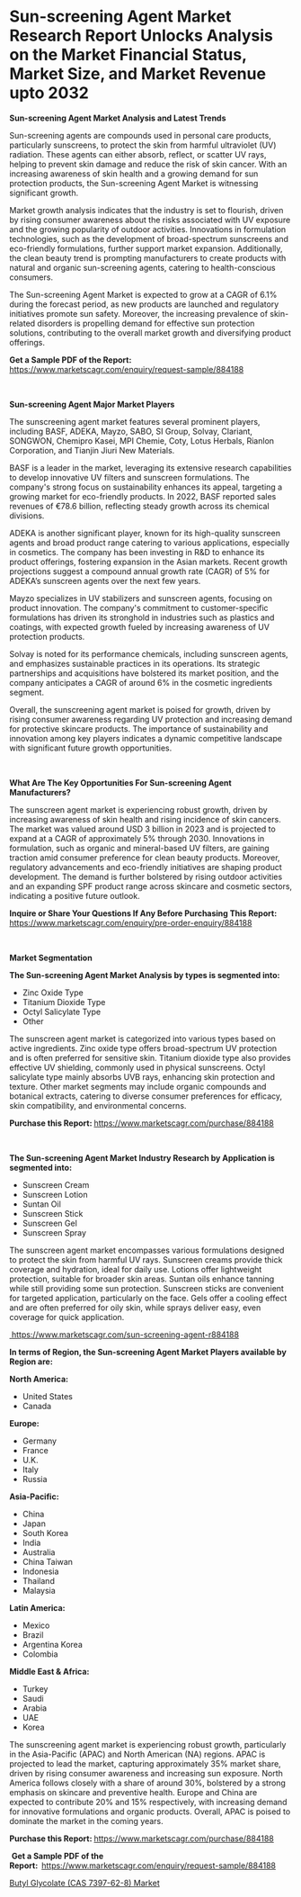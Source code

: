 <p><h1>Sun-screening Agent Market Research Report Unlocks Analysis on the Market Financial Status, Market Size, and Market Revenue upto 2032</h1></p><p><strong>Sun-screening Agent Market Analysis and Latest Trends</strong></p>
<p><p>Sun-screening agents are compounds used in personal care products, particularly sunscreens, to protect the skin from harmful ultraviolet (UV) radiation. These agents can either absorb, reflect, or scatter UV rays, helping to prevent skin damage and reduce the risk of skin cancer. With an increasing awareness of skin health and a growing demand for sun protection products, the Sun-screening Agent Market is witnessing significant growth.</p><p>Market growth analysis indicates that the industry is set to flourish, driven by rising consumer awareness about the risks associated with UV exposure and the growing popularity of outdoor activities. Innovations in formulation technologies, such as the development of broad-spectrum sunscreens and eco-friendly formulations, further support market expansion. Additionally, the clean beauty trend is prompting manufacturers to create products with natural and organic sun-screening agents, catering to health-conscious consumers.</p><p>The Sun-screening Agent Market is expected to grow at a CAGR of 6.1% during the forecast period, as new products are launched and regulatory initiatives promote sun safety. Moreover, the increasing prevalence of skin-related disorders is propelling demand for effective sun protection solutions, contributing to the overall market growth and diversifying product offerings.</p></p>
<p><strong>Get a Sample PDF of the Report:&nbsp;</strong> <a href="https://www.marketscagr.com/enquiry/request-sample/884188?utm_campaign=2126&utm_medium=2&utm_source=Github&utm_content=ia&utm_term=01022025&utm_id=sun-screening-agent">https://www.marketscagr.com/enquiry/request-sample/884188</a></p>
<p>&nbsp;</p>
<p><strong>Sun-screening Agent Major Market Players</strong></p>
<p><p>The sunscreening agent market features several prominent players, including BASF, ADEKA, Mayzo, SABO, SI Group, Solvay, Clariant, SONGWON, Chemipro Kasei, MPI Chemie, Coty, Lotus Herbals, Rianlon Corporation, and Tianjin Jiuri New Materials. </p><p>BASF is a leader in the market, leveraging its extensive research capabilities to develop innovative UV filters and sunscreen formulations. The company's strong focus on sustainability enhances its appeal, targeting a growing market for eco-friendly products. In 2022, BASF reported sales revenues of €78.6 billion, reflecting steady growth across its chemical divisions.</p><p>ADEKA is another significant player, known for its high-quality sunscreen agents and broad product range catering to various applications, especially in cosmetics. The company has been investing in R&D to enhance its product offerings, fostering expansion in the Asian markets. Recent growth projections suggest a compound annual growth rate (CAGR) of 5% for ADEKA’s sunscreen agents over the next few years.</p><p>Mayzo specializes in UV stabilizers and sunscreen agents, focusing on product innovation. The company's commitment to customer-specific formulations has driven its stronghold in industries such as plastics and coatings, with expected growth fueled by increasing awareness of UV protection products.</p><p>Solvay is noted for its performance chemicals, including sunscreen agents, and emphasizes sustainable practices in its operations. Its strategic partnerships and acquisitions have bolstered its market position, and the company anticipates a CAGR of around 6% in the cosmetic ingredients segment.</p><p>Overall, the sunscreening agent market is poised for growth, driven by rising consumer awareness regarding UV protection and increasing demand for protective skincare products. The importance of sustainability and innovation among key players indicates a dynamic competitive landscape with significant future growth opportunities.</p></p>
<p>&nbsp;</p>
<p><strong>What Are The Key Opportunities For Sun-screening Agent Manufacturers?</strong></p>
<p><p>The sunscreen agent market is experiencing robust growth, driven by increasing awareness of skin health and rising incidence of skin cancers. The market was valued around USD 3 billion in 2023 and is projected to expand at a CAGR of approximately 5% through 2030. Innovations in formulation, such as organic and mineral-based UV filters, are gaining traction amid consumer preference for clean beauty products. Moreover, regulatory advancements and eco-friendly initiatives are shaping product development. The demand is further bolstered by rising outdoor activities and an expanding SPF product range across skincare and cosmetic sectors, indicating a positive future outlook.</p></p>
<p><strong>Inquire or Share Your Questions If Any Before Purchasing This Report:</strong> <a href="https://www.marketscagr.com/enquiry/pre-order-enquiry/884188?utm_campaign=2126&utm_medium=2&utm_source=Github&utm_content=ia&utm_term=01022025&utm_id=sun-screening-agent">https://www.marketscagr.com/enquiry/pre-order-enquiry/884188</a></p>
<p>&nbsp;</p>
<p><strong>Market Segmentation</strong></p>
<p><strong>The Sun-screening Agent Market Analysis by types is segmented into:</strong></p>
<p><ul><li>Zinc Oxide Type</li><li>Titanium Dioxide Type</li><li>Octyl Salicylate Type</li><li>Other</li></ul></p>
<p><p>The sunscreen agent market is categorized into various types based on active ingredients. Zinc oxide type offers broad-spectrum UV protection and is often preferred for sensitive skin. Titanium dioxide type also provides effective UV shielding, commonly used in physical sunscreens. Octyl salicylate type mainly absorbs UVB rays, enhancing skin protection and texture. Other market segments may include organic compounds and botanical extracts, catering to diverse consumer preferences for efficacy, skin compatibility, and environmental concerns.</p></p>
<p><strong>Purchase this Report:&nbsp;</strong><a href="https://www.marketscagr.com/purchase/884188?utm_campaign=2126&utm_medium=2&utm_source=Github&utm_content=ia&utm_term=01022025&utm_id=sun-screening-agent">https://www.marketscagr.com/purchase/884188</a></p>
<p>&nbsp;</p>
<p><strong>The Sun-screening Agent Market Industry Research by Application is segmented into:</strong></p>
<p><ul><li>Sunscreen Cream</li><li>Sunscreen Lotion</li><li>Suntan Oil</li><li>Sunscreen Stick</li><li>Sunscreen Gel</li><li>Sunscreen Spray</li></ul></p>
<p><p>The sunscreen agent market encompasses various formulations designed to protect the skin from harmful UV rays. Sunscreen creams provide thick coverage and hydration, ideal for daily use. Lotions offer lightweight protection, suitable for broader skin areas. Suntan oils enhance tanning while still providing some sun protection. Sunscreen sticks are convenient for targeted application, particularly on the face. Gels offer a cooling effect and are often preferred for oily skin, while sprays deliver easy, even coverage for quick application.</p></p>
<p><a href="https://www.marketscagr.com/sun-screening-agent-r884188?utm_campaign=2126&utm_medium=2&utm_source=Github&utm_content=ia&utm_term=01022025&utm_id=sun-screening-agent">&nbsp;https://www.marketscagr.com/sun-screening-agent-r884188</a></p>
<p><strong>In terms of Region, the Sun-screening Agent Market Players available by Region are:</strong></p>
<p>
    <p> <strong> North America: </strong>
        <ul>
            <li>United States</li>
            <li>Canada</li>
        </ul>
        </p> 
    <p> <strong> Europe: </strong>
        <ul>
            <li>Germany</li>
            <li>France</li>
            <li>U.K.</li>
            <li>Italy</li>
            <li>Russia</li>
        </ul>
        </p> 
    <p> <strong> Asia-Pacific: </strong>
        <ul>
            <li>China</li>
            <li>Japan</li>
            <li>South Korea</li>
            <li>India</li>
            <li>Australia</li>
            <li>China Taiwan</li>
            <li>Indonesia</li>
            <li>Thailand</li>
            <li>Malaysia</li>
        </ul>
        </p> 
    <p> <strong> Latin America: </strong>
        <ul>
            <li>Mexico</li>
            <li>Brazil</li>
            <li>Argentina Korea</li>
            <li>Colombia</li>
        </ul>
        </p> 
    <p> <strong> Middle East & Africa: </strong>
        <ul>
            <li>Turkey</li>
            <li>Saudi</li>
            <li>Arabia</li>
            <li>UAE</li>
            <li>Korea</li>
        </ul>
    </p>
    </p>
<p><p>The sunscreening agent market is experiencing robust growth, particularly in the Asia-Pacific (APAC) and North American (NA) regions. APAC is projected to lead the market, capturing approximately 35% market share, driven by rising consumer awareness and increasing sun exposure. North America follows closely with a share of around 30%, bolstered by a strong emphasis on skincare and preventive health. Europe and China are expected to contribute 20% and 15% respectively, with increasing demand for innovative formulations and organic products. Overall, APAC is poised to dominate the market in the coming years.</p></p>
<p><strong>Purchase this Report: </strong><a href="https://www.marketscagr.com/purchase/884188?utm_campaign=2126&utm_medium=2&utm_source=Github&utm_content=ia&utm_term=01022025&utm_id=sun-screening-agent">https://www.marketscagr.com/purchase/884188</a></p>
<p>&nbsp;<strong>Get a Sample PDF of the Report:&nbsp;&nbsp;</strong><a href="https://www.marketscagr.com/enquiry/request-sample/884188?utm_campaign=2126&utm_medium=2&utm_source=Github&utm_content=ia&utm_term=01022025&utm_id=sun-screening-agent">https://www.marketscagr.com/enquiry/request-sample/884188</a></p>
<p><strong></strong></p>
<p><p><a href="https://github.com/gukenneth26571/Market-Research-Report-List-1/blob/main/butyl-glycolate-cas-7397-62-8-market.md?utm_campaign=2126&utm_medium=2&utm_source=Github&utm_content=ia&utm_term=01022025&utm_id=sun-screening-agent">Butyl Glycolate (CAS 7397-62-8) Market</a></p></p>